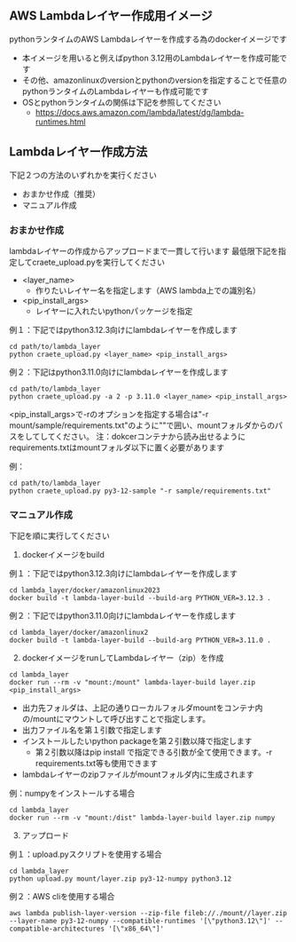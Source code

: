 ## AWS Lambdaレイヤー作成用イメージ

pythonランタイムのAWS Lambdaレイヤーを作成する為のdockerイメージです

- 本イメージを用いると例えばpython 3.12用のLambdaレイヤーを作成可能です
- その他、amazonlinuxのversionとpythonのversionを指定することで任意のpythonランタイムのLambdaレイヤーも作成可能です
- OSとpythonランタイムの関係は下記を参照してください
  - https://docs.aws.amazon.com/lambda/latest/dg/lambda-runtimes.html


## Lambdaレイヤー作成方法

下記２つの方法のいずれかを実行ください

- おまかせ作成（推奨）
- マニュアル作成

### おまかせ作成

lambdaレイヤーの作成からアップロードまで一貫して行います
最低限下記を指定してcraete_upload.pyを実行してください
- <layer_name>
  - 作りたいレイヤー名を指定します（AWS lambda上での識別名）
- <pip_install_args>
  - レイヤーに入れたいpythonパッケージを指定

例１：下記ではpython3.12.3向けにlambdaレイヤーを作成します
```
cd path/to/lambda_layer
python craete_upload.py <layer_name> <pip_install_args>
```

例２：下記はpython3.11.0向けにlambdaレイヤーを作成します
```
cd path/to/lambda_layer
python craete_upload.py -a 2 -p 3.11.0 <layer_name> <pip_install_args>
```

<pip_install_args>で-rのオプションを指定する場合は"-r mount/sample/requirements.txt"のように""で囲い、mountフォルダからのパスをしてしてください。
注：dokcerコンテナから読み出せるようにrequirements.txtはmountフォルダ以下に置く必要があります

例：
```
cd path/to/lambda_layer
python craete_upload.py py3-12-sample "-r sample/requirements.txt"
```


### マニュアル作成

下記を順に実行してください

1. dockerイメージをbuild

例１：下記ではpython3.12.3向けにlambdaレイヤーを作成します
```
cd lambda_layer/docker/amazonlinux2023
docker build -t lambda-layer-build --build-arg PYTHON_VER=3.12.3 .
```

例２：下記ではpython3.11.0向けにlambdaレイヤーを作成します
```
cd lambda_layer/docker/amazonlinux2
docker build -t lambda-layer-build --build-arg PYTHON_VER=3.11.0 .
```

2. dockerイメージをrunしてLambdaレイヤー（zip）を作成

```
cd lambda_layer
docker run --rm -v "mount:/mount" lambda-layer-build layer.zip <pip_install_args>
```

- 出力先フォルダは、上記の通りローカルフォルダmountをコンテナ内の/mountにマウントして呼び出すことで指定します。
- 出力ファイル名を第１引数で指定します
- インストールしたいpython packageを第２引数以降で指定します
  - 第２引数以降はpip install で指定できる引数が全て使用できます。-r requirements.txt等も使用できます
- lambdaレイヤーのzipファイルがmountフォルダ内に生成されます

例：numpyをインストールする場合
```
cd lambda_layer
docker run --rm -v "mount:/dist" lambda-layer-build layer.zip numpy
```

3. アップロード

例１：upload.pyスクリプトを使用する場合
```
cd lambda_layer
python upload.py mount/layer.zip py3-12-numpy python3.12
```

例２：AWS cliを使用する場合
```
aws lambda publish-layer-version --zip-file fileb://./mount//layer.zip --layer-name py3-12-numpy --compatible-runtimes '[\"python3.12\"]' --compatible-architectures '[\"x86_64\"]'
```
